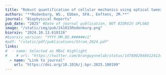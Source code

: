 ```yaml
---
title: "Robust quantification of cellular mechanics using optical tweezers"
authors: "**Rodenburg, WS., Ebben, SFA., Eeftens, JM.**"
journal: "Biophysical Reports"
pub_date: "2025" #Date of journal publication, NOT BIORXIV UPLOAD
image: "/static/img/pub/241015Rodenburg.png"
biorxiv: "2024.10.13.618126"
#biorxiv_version: "YYYY.MM.DD.######v1"
#pdf: "/static/pdf/publications/Strom_2024.pdf"
links:
#  - name: Selected as MBoC Highlight
#    # url: "https://twitter.com/brangwynnelab/status/1478002048612413441"
  - name: "Link to journal"
    url: "https://doi.org/10.1016/j.bpr.2025.100199"
---
```


